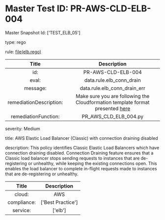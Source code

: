 



# Master Test ID: PR-AWS-CLD-ELB-004


Master Snapshot Id: ['TEST_ELB_05']

type: rego

rule: [file(elb.rego)]  
  
  
  
  

|Title|Description|
| :---: | :---: |
|id: |PR-AWS-CLD-ELB-004|
|eval: |data.rule.elb_conn_drain|
|message: |data.rule.elb_conn_drain_err|
|remediationDescription: |Make sure you are following the Cloudformation template format presented <a href='https://docs.aws.amazon.com/AWSCloudFormation/latest/UserGuide/aws-properties-ec2-elb.html' target='_blank'>here</a>|
|remediationFunction: |PR_AWS_CLD_ELB_004.py|


severity: Medium

title: AWS Elastic Load Balancer (Classic) with connection draining disabled

description: This policy identifies Classic Elastic Load Balancers which have connection draining disabled. Connection Draining feature ensures that a Classic load balancer stops sending requests to instances that are de-registering or unhealthy, while keeping the existing connections open. This enables the load balancer to complete in-flight requests made to instances that are de-registering or unhealthy.  
  
  

|Title|Description|
| :---: | :---: |
|cloud: |AWS|
|compliance: |['Best Practice']|
|service: |['elb']|



[file(elb.rego)]: https://github.com/prancer-io/prancer-compliance-test/tree/master/aws/cloud/elb.rego
